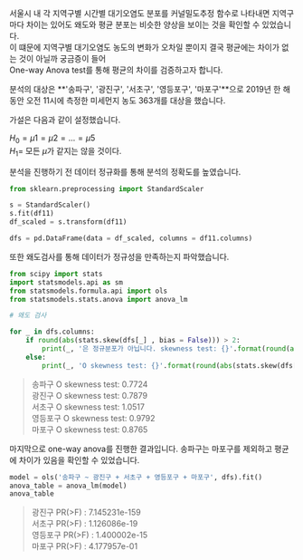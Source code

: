 서울시 내 각 지역구별 시간별 대기오염도 분포를 커널밀도추정 함수로 나타내면 지역구마다 차이는 있어도 왜도와 평균 분포는 비슷한 양상을 보이는 것을 확인할 수 있었습니다. <br>
이 떄문에 지역구별 대기오염도 농도의 변화가 오차일 뿐이지 결국 평균에는 차이가 없는 것이 아닐까 궁금증이 들어 <br>
One-way Anova test를 통해 평균의 차이를 검증하고자 합니다.

분석의 대상은 **'송파구', '광진구', '서초구', '영등포구', '마포구'**으로 2019년 한 해동안 오전 11시에 측정한 미세먼지 농도 363개를 대상을 했습니다.

가설은 다음과 같이 설정했습니다.

$H_0 = \mu1 = \mu2 = ... = \mu5$ <br>
$H_1 =$ 모든 $\mu$가 같지는 않을 것이다.

분석을 진행하기 전 데이터 정규화를 통해 분석의 정확도를 높였습니다.

```python
from sklearn.preprocessing import StandardScaler

s = StandardScaler()
s.fit(df11)
df_scaled = s.transform(df11)

dfs = pd.DataFrame(data = df_scaled, columns = df11.columns)
```

또한 왜도검사를 통해 데이터가 정규성을 만족하는지 파악했습니다.

```python
from scipy import stats
import statsmodels.api as sm
from statsmodels.formula.api import ols
from statsmodels.stats.anova import anova_lm

# 왜도 검사

for _ in dfs.columns:
    if round(abs(stats.skew(dfs[_] , bias = False))) > 2:
        print(_, '은 정규분포가 아닙니다. skewness test: {}'.format(round(abs(stats.skew(dfs[_] , bias = False)),4)))
    else:
        print(_, 'O skewness test: {}'.format(round(abs(stats.skew(dfs[_] , bias = False)),4)))
```

> 송파구 O skewness test: 0.7724 <br>
> 광진구 O skewness test: 0.7879 <br>
> 서초구 O skewness test: 1.0517 <br>
> 영등포구 O skewness test: 0.9792 <br>
> 마포구 O skewness test: 0.8765 <br>

마지막으로 one-way anova를 진행한 결과입니다. 송파구는 마포구를 제외하고 평균에 차이가 있음을 확인할 수 있었습니다.

```python
model = ols('송파구 ~ 광진구 + 서초구 + 영등포구 + 마포구', dfs).fit()
anova_table = anova_lm(model)
anova_table
```

> 광진구 PR(>F) : 7.145231e-159 <br>
> 서초구 PR(>F) : 1.126086e-19 <br>
> 영등포구 PR(>F) : 1.400002e-15 <br>
> 마포구 PR(>F) : 4.177957e-01 <br>

